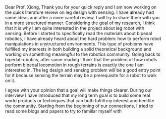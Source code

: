 Dear Prof. Xiong,
  Thank you for your quick reply and I am now working on the quick literature review on leg design with sensing. I have already had some ideas and after a more careful review, I will try to share them with you in a more structured manner. 
  Considering the goal of my research, I think that it is why I am quite interested in the project about leg robot with sensing. Before I started to specifically read the materials about bipedal robotics, I have already heard about the hard problem: how to perform robot manipulations in unstructured environments. This type of problems have fulfilled my interests in both building a solid theoretical background and working on something meaningful to the robotics community. Going back to bipedal robotics, after some reading I think that the problem of how robots perform bipedal locomotion in rough terrains is exactly the one I am interested in.  The leg design and sensing problem will be a good entry point for it because sensing the terrain may be a prerequisite for a robot to walk on it.  
  
  
  
  
  
  
  
  
  I agree with your opinion that a goal will make things clearer. During our interview I have introduced that my long term goal is to build some real world products or techniques that can both fulfill my interest and benifite the community. Starting from the beginning of our connections, I tried to read some blogs and papers to try to familiar myself with 